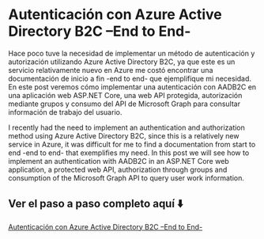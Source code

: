 # Autenticación con Azure Active Directory B2C –End to End-
Hace poco tuve la necesidad de implementar un método de autenticación y autorización utilizando Azure Active Directory B2C, ya que este es un servicio relativamente nuevo en Azure me costó encontrar una documentación de inicio a fin -end to end- que ejemplifique mi necesidad. En este post veremos cómo implementar una autenticación con AADB2C en una aplicación web ASP.NET Core, una web API protegida, autorización mediante grupos y consumo del API de Microsoft Graph para consultar información de trabajo del usuario.

I recently had the need to implement an authentication and authorization method using Azure Active Directory B2C, since this is a relatively new service in Azure, it was difficult for me to find a documentation from start to end -end to end- that exemplifies my need. In this post we will see how to implement an authentication with AADB2C in an ASP.NET Core web application, a protected web API, authorization through groups and consumption of the Microsoft Graph API to query user work information.

## Ver el paso a paso completo aquí ⬇️
[Autenticación con Azure Active Directory B2C –End to End-](https://acelera.tech/2021/02/21/autenticacion-con-azure-active-directory-b2c-end-to-end/)
